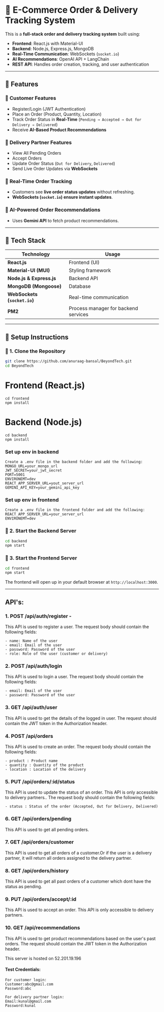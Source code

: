 # 🚀 E-Commerce Order & Delivery Tracking System

This is a **full-stack order and delivery tracking system** built using:
- **Frontend**: React.js with Material-UI
- **Backend**: Node.js, Express.js, MongoDB
- **Real-Time Communication**: WebSockets (`socket.io`)
- **AI Recommendations**: OpenAI API + LangChain
- **REST API**: Handles order creation, tracking, and user authentication

---

## 📌 Features

### 🛒 **Customer Features**
- Register/Login (JWT Authentication)
- Place an Order (Product, Quantity, Location)
- Track Order Status in **Real-Time** (`Pending → Accepted → Out for Delivery → Delivered`)
- Receive **AI-Based Product Recommendations**

### 🚚 **Delivery Partner Features**
- View All Pending Orders
- Accept Orders
- Update Order Status (`Out for Delivery`, `Delivered`)
- Send Live Order Updates via **WebSockets**

### 📡 **Real-Time Order Tracking**
- Customers see **live order status updates** without refreshing.
- **WebSockets (`socket.io`) ensure instant updates**.

### 🤖 **AI-Powered Order Recommendations**
- Uses **Gemini API** to fetch product recommendations.

---

## 📌 Tech Stack

| Technology  | Usage |
|-------------|----------------|
| **React.js** | Frontend (UI) |
| **Material-UI (MUI)** | Styling framework |
| **Node.js & Express.js** | Backend API |
| **MongoDB (Mongoose)** | Database |
| **WebSockets (`socket.io`)** | Real-time communication |
| **PM2** | Process manager for backend services |

---

## 📌 Setup Instructions

### 🔹 1. **Clone the Repository**
```sh
git clone https://github.com/anuraag-bansal/BeyondTech.git
cd BeyondTech
```

# Frontend (React.js)
```
cd frontend
npm install
```

# Backend (Node.js)
```
cd backend
npm install
```

### Set up env in backend
```
Create a .env file in the backend folder and add the following:
MONGO_URL=your_mongo_url
JWT_SECRET=your_jwt_secret
PORT=5001
ENVIRONEMT=dev
REACT_APP_SERVER_URL=yout_server_url
GEMINI_API_KEY=your_gemini_api_key
```

### Set up env in frontend
```
Create a .env file in the frontend folder and add the following:
REACT_APP_SERVER_URL=your_server_url
ENVIRONEMT=dev
```

### 🔹 2. **Start the Backend Server**
```sh
cd backend
npm start
```

### 🔹 3. **Start the Frontend Server**
```sh
cd frontend
npm start
```

The frontend will open up in your default browser at `http://localhost:3000`.

---

## API's:

### 1. POST /api/auth/register - 

This API is used to register a user. The request body should contain the following fields:

``````
- name: Name of the user
- email: Email of the user
- password: Password of the user
- role: Role of the user (customer or delivery)
``````

### 2. POST /api/auth/login 

This API is used to login a user. The request body should contain the following fields:
``````
- email: Email of the user
- password: Password of the user
``````

### 3. GET /api/auth/user

This API is used to get the details of the logged in user. The request should contain the JWT token in the Authorization header.

### 4. POST /api/orders

This API is used to create an order. The request body should contain the following fields:
``````
- product : Product name
- quantity : Quantity of the product
- location : Location of the delivery
``````

### 5. PUT /api/orders/:id/status

This API is used to update the status of an order. This API is only accessible to delivery partners.. The request body should contain the following fields:
``````
- status : Status of the order (Accepted, Out for Delivery, Delivered)
``````

### 6. GET /api/orders/pending

This API is used to get all pending orders.

### 7. GET /api/orders/customer

This API is used to get all orders of a customer.Or if the user is a delivery partner, it will return all orders assigned to the delivery partner.

### 8. GET /api/orders/history

This API is used to get all past orders of a customer which dont have the status as pending.

### 9. PUT /api/orders/accept/:id

This API is used to accept an order. This API is only accessible to delivery partners.

### 10. GET /api/recommendations 

This API is used to get product recommendations based on the user's past orders. The request should contain the JWT token in the Authorization header.

This server is hosted on 52.201.19.196


#### Test Credentials:
```angular2html
For customer login:
Customer:abc@gmail.com
Password:abc
```

```angular2html
For delivery partner login:
Email:kunal@gmail.com
Password:kunal
```
